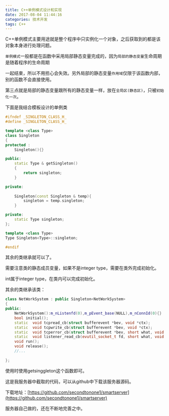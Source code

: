 ```yaml
---
title: C++单例模式设计和实现
date: 2017-08-04 11:44:16
categories: 技术开发
tags: C++
---
```

C++单例模式主要用途就是整个程序中只实例化一个对象，之后获取到的都是该对象本身进行处理问题。

`单例模式`一般都是在函数中采用局部静态变量完成的，因为`局部的静态变量`生命周期是随着程序的生命周期

一起结束，所以不用担心会失效。另外局部的静态变量`作用域`仅限于该函数内部，别的函数不会直接使用。

第三点就是局部的静态变量跟所有的静态变量一样，放在`全局区(静态区)`，只被`初始化一次`。
<!-- more -->
下面是我结合模板设计的单例类

``` cpp
#ifndef _SINGLETON_CLASS_H_
#define _SINGLETON_CLASS_H_

template <class Type>
class Singleton
{
protected :
    Singleton(){}

public:
    static Type & getSingleton()
    {        
        return singleton;
    }

private:
        
    Singleton(const Singleton & temp){
        singleton = temp.singleton;
    }

private:
    static Type singleton;
};

template <class Type>
Type Singleton<Type>::singleton;

#endif
```
其余的类继承就可以了。

需要注意类的静态成员变量，如果不是integer type，需要在类外完成初始化。

int属于integer type，在类内可以完成初始化。

其余的类继承该类：

``` cpp
class NetWorkSystem : public Singleton<NetWorkSystem>
{
public:
    NetWorkSystem():m_nListenfd(0),m_pEvent_base(NULL),m_nConnId(0){}
    bool initial();
    static  void tcpread_cb(struct bufferevent *bev, void *ctx);
    static  void tcpwrite_cb(struct bufferevent *bev, void *ctx);
    static  void tcperror_cb(struct bufferevent *bev, short what, void *ctx);
    static  void listener_read_cb(evutil_socket_t fd, short what, void *p);
    void run();
    void release();
    //...   
 
};
```
使用时使用getsinggleton这个函数即可。

这是我服务器中截取的代码，可以从github中下载该服务器源码。

下载地址：[https://github.com/secondtonone1/smartserver](https://github.com/secondtonone1/smartserver)

服务器自己做的，还在不断地完善之中。